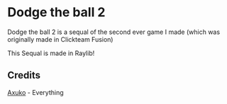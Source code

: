 # Dodge the ball 2
Dodge the ball 2 is a sequal of the second ever game I made (which was originally made in Clickteam Fusion)

This Sequal is made in Raylib!

## Credits
[Axuko](https://github.com/Ethan-makes-music) - Everything
